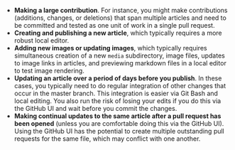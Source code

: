 - **Making a large contribution**. For instance, you might make contributions (additions, changes, or deletions) that span multiple articles and need to be committed and tested as one unit of work in a single pull request. 
- **Creating and publishing a new article**, which typically requires a more robust local editor. 
- **Adding new images or updating images**, which typically requires simultaneous creation of a new `media` subdirectory, image files, updates to image links in articles, and previewing markdown files in a local editor to test image rendering.
- **Updating an article over a period of days before you publish**. In these cases, you typically need to do regular integration of other changes that occur in the master branch. This integration is easier via Git Bash and local editing. You also run the risk of losing your edits if you do this via the GitHub UI and wait before you commit the changes.
- **Making continual updates to the same article after a pull request has been opened** (unless you are comfortable doing this via the GitHub UI). Using the GitHub UI has the potential to create multiple outstanding pull requests for the same file, which may conflict with one another. 
